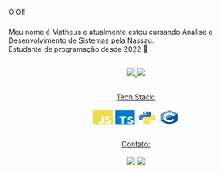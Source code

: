 OIOI!
###
<p>
Meu nome é Matheus e atualmente estou cursando Analise e Desenvolvimento de Sistemas pela Nassau. <br>
Estudante de programação desde 2022 🤠
</p>

##
<div align="center">
  <a href="https://github.com/Mat-Queiroz">
  <img height="130em" src="https://github-readme-stats.vercel.app/api?username=Mat-Queiroz&show_icons=true&theme=radical&include_all_commits=true&count_private=true"/>
  <img height="130em" src="https://github-readme-stats.vercel.app/api/top-langs/?username=Mat-Queiroz&layout=compact&langs_count=7&theme=radical"/>
</div>
    
##
<div align="center"> Tech Stack: </div>
<div style="display: inline_block" align="center"><br>
  <img align="center" alt="Mat-Js" height="30" width="40" src="https://raw.githubusercontent.com/devicons/devicon/master/icons/javascript/javascript-plain.svg">
  <img align="center" alt="Mat-Ts" height="30" width="40" src="https://raw.githubusercontent.com/devicons/devicon/master/icons/typescript/typescript-plain.svg">
  <img align="center" alt="Mat-Python" height="30" width="40" src="https://raw.githubusercontent.com/devicons/devicon/master/icons/python/python-original.svg">
   <img align="center" alt="Mat-C" height="30" width="40" src="https://raw.githubusercontent.com/devicons/devicon/master/icons/c/c-original.svg">
</div>

##

<div align="center"> Contato:</div>
<br>
<div align="center">
  <a href = "mailto:matheusqueiroz1803.com"><img src="https://img.shields.io/badge/-Gmail-%23333?style=for-the-badge&logo=gmail&logoColor=white" target="_blank"></a>
  <a href="https://www.linkedin.com/in/matheus-queiroz-andrade-3abb27267/" target="_blank"><img src="https://img.shields.io/badge/-LinkedIn-%230077B5?style=for-the-badge&logo=linkedin&logoColor=white" target="_blank"></a> 
</div>
